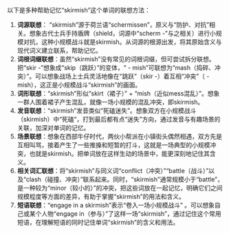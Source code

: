 以下是多种帮助记忆“skirmish”这个单词的联想方法：
1. **词源联想**： “skirmish”源于荷兰语“schermissen”，原义与“防护、对抗”相关。想象古代士兵手持盾牌（shield，词源中“scherm -”与之相关）进行小规模对抗，这种小规模战斗就是skirmish。从词源的根源出发，将其原始含义与现代词义建立联系，帮助记忆。 
2. **词根词缀联想**：虽然“skirmish”没有常见的词根词缀，但可尝试拆分联想。把“skir -”想象成“skip（跳跃）”的变体，“ - mish”可联想为“mash（捣碎、冲突）”。可以想象战场上士兵灵活地像在“跳跃”（skir -）着互相“冲突”（ - mish），这正是小规模战斗“skirmish”的画面。 
3. **词形联想**：“skirmish”形似“skirt（裙子）” + “mish（近似mess混乱）”。想象一群人围着裙子产生混乱，就像一场小规模的混乱冲突，即skirmish。 
4. **发音联想**：“skirmish”发音类似“死磕迷失”。想象双方在小规模战斗（skirmish）中“死磕”，打到最后都有点“迷失”方向，通过发音与有趣场景的关联，加深对单词的记忆。 
5. **场景联想**：想象在西部牛仔时代，两伙小帮派在小镇街头偶然相遇，双方先是互相叫骂，接着产生了一些推搡和短暂的打斗，这就是一场典型的小规模冲突，也就是skirmish。把单词放在这样生动的场景中，能更深刻地记住其含义。 
6. **相关词汇联想**：将“skirmish”与同义词“conflict（冲突）”“battle（战斗）”以及“clash（碰撞、冲突）”联系起来。同时，“skirmish”通常规模小于“battle”，是一种较为“minor（较小的）”的冲突，把这些词放在一起记忆，明确它们之间规模程度等方面的差异，有助于掌握“skirmish”的用法和含义。 
7. **短语联想**：“engage in a skirmish”表示“卷入一场小规模战斗” 。可以想象自己或某个人物“engage in（参与）”了这样一场“skirmish”，通过记住这个常用短语，在理解短语的同时记住单词“skirmish”的含义和用法。 